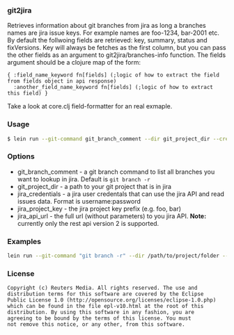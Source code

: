 ### git2jira
Retrieves information about git branches from jira as long a branches names are jira issue keys. For example names are foo-1234, bar-2001 etc. By default the follwoing fields are retrieved: key, summary, status and fixVersions. Key will always be fetches as the first column, but you can pass the other fields as an argument to git2jira/branches-info function. The fields argument should be a clojure map of the form:
```
{ :field_name_keyword fn[fields] (;logic of how to extract the field from fields object in api response) 
  :another_field_name_keyword fn[fields] (;logic of how to extract this field) }
```
Take a look at core.clj field-formatter for an real exmaple.

### Usage
```bash
$ lein run --git-command git_branch_comment --dir git_project_dir --credentials jira_credentails --key jira_project_key --api-url jira_api_url
```

### Options
* git_branch_comment - a git branch command to list all branches you want to lookup in jira. Default is `git branch -r`
* git_project_dir - a path to your git project that is in jira
* jira_credentials - a jira user credentals that can use the jira API and read issues data. Format is username:password
* jira_project_key - the jira project key prefix (e.g. foo, bar)
* jira_api_url - the full url (without parameters) to you jira API. **Note:** currently only the rest api version 2 is supported. 

### Examples
```bash
lein run --git-command "git branch -r" --dir /path/to/project/folder --credentials jira_user/jira_password --key bar --api-url http://your.jira.domain/rest/api/2/search
```

### License
```
Copyright (c) Reuters Media. All rights reserved. The use and
distribution terms for this software are covered by the Eclipse
Public License 1.0 (http://opensource.org/licenses/eclipse-1.0.php)
which can be found in the file epl-v10.html at the root of this
distribution. By using this software in any fashion, you are
agreeing to be bound by the terms of this license. You must
not remove this notice, or any other, from this software.
```
